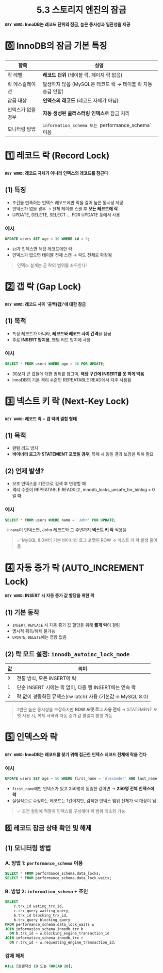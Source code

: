 <h1 align='center'> 5.3 스토리지 엔진의 잠금</h1>

**`KEY WORD`: InnoDB는 레코드 단위의 잠금, 높은 동시성과 일관성을 제공**

# 0️⃣ InnoDB의 잠금 기본 특징

| 항목               | 설명                                                         |
| ------------------ | ------------------------------------------------------------ |
| 락 레벨            | **레코드 단위** (테이블 락, 페이지 락 없음)                  |
| 락 에스컬레이션    | 발생하지 않음 (MySQL은 레코드 락 → 테이블 락 자동 승급 안함) |
| 잠금 대상          | **인덱스의 레코드** (레코드 자체가 아님)                     |
| 인덱스가 없을 경우 | **자동 생성된 클러스터링 인덱스**로 잠금 처리                |
| 모니터링 방법      | `information_schema 또는 `performance_schema` 이용           |

# 1️⃣ 레코드 락 (Record Lock)

**`KEY WORD`: 레코드 자체가 아니라 인덱스의 레코드를 잠근다**

## (1) 특징

- 조건을 만족하는 인덱스 레코드에만 락을 걸어 높은 동시성 제공
- 인덱스가 없을 경우 → 전체 테이블 스캔 후 **모든 레코드에 락**
- UPDATE, DELETE, SELECT ... FOR UPDATE 등에서 사용

### 예시

```sql
UPDATE users SET age = 30 WHERE id = 5;
```

- `id`가 인덱스면 해당 레코드에만 락
-  인덱스가 없으면 테이블 전체 스캔 → 락도 전체로 확장됨

> 인덱스 설계는 곧 락의 범위를 좌우한다!

# 2️⃣ 갭 락 (Gap Lock)

**`KEY WORD`: 레코드 사이 '공백(갭)'에 대한 잠금**

## (1) 목적

- 특정 레코드가 아니라, **레코드와 레코드 사이 간격**을 잠금
- 주로 **INSERT 방지용**, 팬텀 리드 방지에 사용

### 예시

```sql
SELECT * FROM users WHERE age > 30 FOR UPDATE;
```

- 30보다 큰 값들에 대한 범위를 잠그며, **해당 구간에 INSERT를 못 하게 막음**
- InnoDB의 기본 격리 수준인 REPEATABLE READ에서 자주 사용됨

# 3️⃣ 넥스트 키 락 (Next-Key Lock)

**`KEY WORD`: 레코드 락 + 갭 락의 결합 형태**

## (1) 목적

- 팬텀 리드 방지
- **바이너리 로그가 STATEMENT 포맷일 경우**, 복제 시 동일 결과 보장을 위해 필요

## (2) 언제 발생?

- 보조 인덱스를 기준으로 검색 후 변경할 때
- 격리 수준이 REPEATABLE READ이고, innodb_locks_unsafe_for_binlog = 0일 때

### 예시

```sql
SELECT * FROM users WHERE name = 'John' FOR UPDATE;
```

→ `name`이 인덱스면, John 레코드와 그 주변까지 **넥스트 키 락** 적용됨

> ✅ MySQL 8.0부터 기본 바이너리 로그 포맷이 ROW → 넥스트 키 락 발생 줄어듦

# 4️⃣ 자동 증가 락 (AUTO_INCREMENT Lock)

**`KEY WORD`: INSERT 시 자동 증가 값 할당을 위한 락**

## (1) 기본 동작

- `INSERT`, `REPLACE` 시 자동 증가 값 할당을 위해 **짧게 락**이 걸림
- 명시적 획득/해제 불가능
- `UPDATE`, `DELETE`에는 영향 없음

## (2) 락 모드 설정: `innodb_autoinc_lock_mode`

| 값   | 의미                                                         |
| ---- | ------------------------------------------------------------ |
| `0`  | 전통 방식, 모든 INSERT에 락                                  |
| `1`  | 단순 INSERT 시에는 락 없이, 다중 행 INSERT에는 연속 락       |
| `2`  | 락 없이 경량화된 뮤텍스(rw latch) 사용 (기본값 in MySQL 8.0) |

>  `2`번은 높은 동시성을 보장하지만 **ROW 포맷 로그 사용 전제**
>  → STATEMENT 포맷 사용 시, 복제 서버와 자동 증가 값 불일치 발생 가능

# 5️⃣ 인덱스와 락

**`KEY WORD`: InnoDB는 레코드를 찾기 위해 접근한 인덱스 레코드 전체에 락을 건다**

### 예시

```sql
UPDATE users SET age = 50 WHERE first_name = 'Alexander' AND last_name = 'Volkanovski';
```

- `first_name`에만 인덱스가 있고 250명이 동일한 값이면 → **250명 전체 인덱스에 락**
- 실질적으로 수정하는 레코드는 1건이지만, 검색한 인덱스 범위 전체가 락 대상이 됨

> ✅ 조건 컬럼에 적절히 인덱스를 구성해야 락 범위 최소화 가능

## 6️⃣ 레코드 잠금 상태 확인 및 해제

## (1) 모니터링 방법

### A. 방법 1: `performance_schema` 이용

```sql
SELECT * FROM performance_schema.data_locks;
SELECT * FROM performance_schema.data_lock_waits;
```

### B. 방법 2: `information_schema` + 조인

```sql
SELECT
    r.trx_id wating_trx_id,
    r.trx_query waiting_query,
    b.trx_id blocking_trx_id,
    b.trx_query blocking_query
FROM performance_schema.data_lock_waits w
JOIN information_schema.innodb_trx b
  ON b.trx_id = w.blocking_engine_transaction_id
JOIN information_schema.innodb_trx r
  ON r.trx_id = w.requesting_engine_transaction_id;
```

### 강제 해제

```sql
KILL [트랜잭션 ID 또는 THREAD ID];
```

